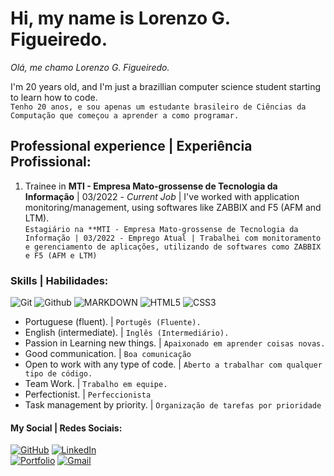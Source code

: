# Hi, my name is Lorenzo G. Figueiredo.
*Olá, me chamo Lorenzo G. Figueiredo.*

I'm 20 years old, and I'm just a brazillian computer science student starting to learn how to code.  
`Tenho 20 anos, e sou apenas um estudante brasileiro de Ciências da Computação que começou a aprender a como programar.`

## Professional experience | Experiência Profissional:

1. Trainee in **MTI - Empresa Mato-grossense de Tecnologia da Informação** | 03/2022 - *Current Job* | I've worked with application monitoring/management, using softwares like ZABBIX and F5 (AFM and LTM).  
`Estagiário na **MTI - Empresa Mato-grossense de Tecnologia da Informação | 03/2022 - Emprego Atual | Trabalhei com monitoramento e gerenciamento de aplicações, utilizando de softwares como ZABBIX e F5 (AFM e LTM)`


### Skills | Habilidades:

![Git](https://img.shields.io/badge/GIT-E44C30?style=for-the-badge&logo=git&logoColor=white) ![Github](https://img.shields.io/badge/GitHub-100000?style=for-the-badge&logo=github&logoColor=white) ![MARKDOWN](https://img.shields.io/badge/Markdown-000?style=for-the-badge&logo=markdown) ![HTML5](https://img.shields.io/badge/HTML5-E34F26?style=for-the-badge&logo=html5&logoColor=white) ![CSS3](https://img.shields.io/badge/CSS3-1572B6?style=for-the-badge&logo=css3&logoColor=white)

- Portuguese (fluent). | `Portugês (Fluente).`
- English (intermediate). | `Inglês (Intermediário).`
- Passion in Learning new things. | `Apaixonado em aprender coisas novas.`
- Good communication. | `Boa comunicação`
- Open to work with any type of code. | `Aberto a trabalhar com qualquer tipo de código.`
- Team Work. | ` Trabalho em equipe. `
- Perfectionist. | `Perfeccionista`
- Task management by priority. | `Organização de tarefas por prioridade`

#### My Social | Redes Sociais:

[![GitHub](https://img.shields.io/badge/GitHub-100000?style=for-the-badge&logo=github&logoColor=white)](https://github.com/http-Figueiredo) [![LinkedIn](https://img.shields.io/badge/LinkedIn-0077B5?style=for-the-badge&logo=linkedin&logoColor=white)](https://www.linkedin.com/in/lorenzoghisifigueiredo/)  
[![Portfolio](https://img.shields.io/badge/Portfolio-FF5722?style=for-the-badge&logo=todoist&logoColor=white)]() [![Gmail](https://img.shields.io/badge/Gmail-333333?style=for-the-badge&logo=gmail&logoColor=red)](mailto:http.figueiredo@gmail.com)
